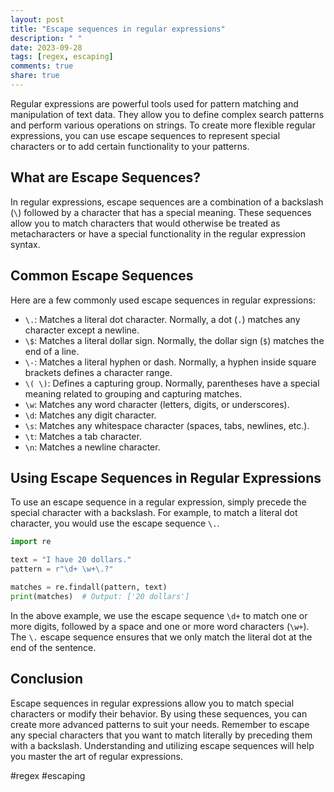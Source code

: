 ```yaml
---
layout: post
title: "Escape sequences in regular expressions"
description: " "
date: 2023-09-28
tags: [regex, escaping]
comments: true
share: true
---
```


Regular expressions are powerful tools used for pattern matching and manipulation of text data. They allow you to define complex search patterns and perform various operations on strings. To create more flexible regular expressions, you can use escape sequences to represent special characters or to add certain functionality to your patterns.

## What are Escape Sequences?

In regular expressions, escape sequences are a combination of a backslash (`\`) followed by a character that has a special meaning. These sequences allow you to match characters that would otherwise be treated as metacharacters or have a special functionality in the regular expression syntax.

## Common Escape Sequences

Here are a few commonly used escape sequences in regular expressions:

- `\.`: Matches a literal dot character. Normally, a dot (`.`) matches any character except a newline.
- `\$`: Matches a literal dollar sign. Normally, the dollar sign (`$`) matches the end of a line.
- `\-`: Matches a literal hyphen or dash. Normally, a hyphen inside square brackets defines a character range.
- `\( \)`: Defines a capturing group. Normally, parentheses have a special meaning related to grouping and capturing matches.
- `\w`: Matches any word character (letters, digits, or underscores).
- `\d`: Matches any digit character.
- `\s`: Matches any whitespace character (spaces, tabs, newlines, etc.).
- `\t`: Matches a tab character.
- `\n`: Matches a newline character.

## Using Escape Sequences in Regular Expressions

To use an escape sequence in a regular expression, simply precede the special character with a backslash. For example, to match a literal dot character, you would use the escape sequence `\.`.

```python
import re

text = "I have 20 dollars."
pattern = r"\d+ \w+\.?"

matches = re.findall(pattern, text)
print(matches)  # Output: ['20 dollars']
```

In the above example, we use the escape sequence `\d+` to match one or more digits, followed by a space and one or more word characters (`\w+`). The `\.` escape sequence ensures that we only match the literal dot at the end of the sentence.

## Conclusion

Escape sequences in regular expressions allow you to match special characters or modify their behavior. By using these sequences, you can create more advanced patterns to suit your needs. Remember to escape any special characters that you want to match literally by preceding them with a backslash. Understanding and utilizing escape sequences will help you master the art of regular expressions.

#regex #escaping